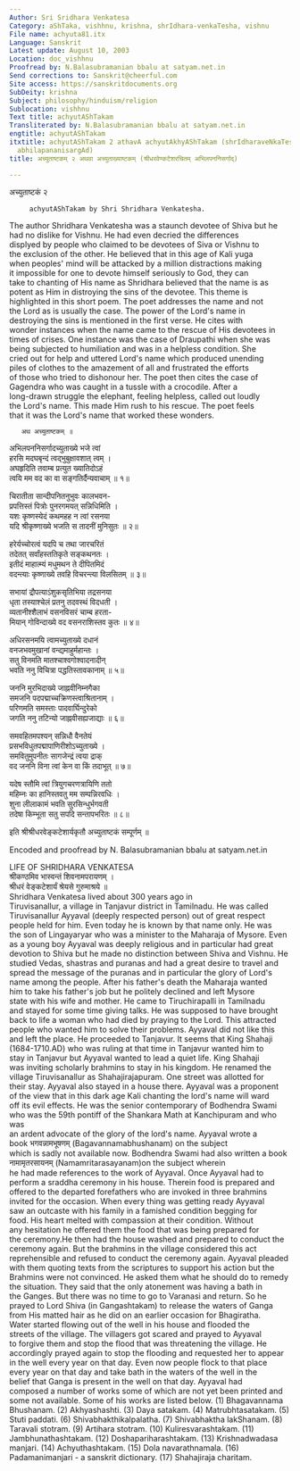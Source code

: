```yaml
---
Author: Sri Sridhara Venkatesa
Category: aShTaka, vishhnu, krishna, shrIdhara-venkaTesha, vishnu
File name: achyuta81.itx
Language: Sanskrit
Latest update: August 10, 2003
Location: doc_vishhnu
Proofread by: N.Balasubramanian bbalu at satyam.net.in
Send corrections to: Sanskrit@cheerful.com
Site access: https://sanskritdocuments.org
SubDeity: krishna
Subject: philosophy/hinduism/religion
Sublocation: vishhnu
Text title: achyutAShTakam
Transliterated by: N.Balasubramanian bbalu at satyam.net.in
engtitle: achyutAShTakam
itxtitle: achyutAShTakam 2 athavA achyutAkhyAShTakam (shrIdharaveNkaTesharachitam
  abhilapananisargAd)
title: अच्युताष्टकम् २ अथवा अच्युताख्याष्टकम् (श्रीधरवेण्कटेशरचितम् अभिलपननिसर्गाद्)

---
```

  
 अच्युताष्टकं २   
  
         achyutAShTakam by Shri Shridhara Venkatesha.  
The author Shridhara Venkatesha was a staunch devotee of Shiva but he  
had no dislike for Vishnu. He had even decried the differences  
displyed by people who claimed to be devotees of Siva or Vishnu to  
the exclusion of the other. He believed that in this age of Kali yuga  
when peoples' mind will be attacked by a million distractions making  
it impossible for one to devote himself seriously to God, they can  
take to chanting of His name as Shridhara believed that the name is as  
potent as Him in distroying the sins of the devotee. This theme is  
highlighted in this short poem. The poet addresses the name and not  
the Lord as is usually the case. The power of the Lord's name in  
destroying the sins is mentioned in the first verse. He cites with  
wonder instances when the name came to the rescue of His devotees in  
times of crises. One instance was the case of Draupathi  when she was  
being subjected to humiliation and was in a helpless condition. She  
cried out for help and uttered Lord's name which produced unending  
piles of clothes to the amazement of all and frustrated the efforts  
of those who tried to dishonour her. The poet then cites  the case of  
Gagendra who was caught in a tussle with a crocodile. After a  
long-drawn struggle the elephant, feeling helpless, called out loudly  
the Lord's name. This made Him rush to his rescue.  The poet feels  
that it was the Lord's name that worked these wonders.  
  
       अथ अच्युताष्टकम् ॥  
  
अभिलपननिसर्गादच्युताख्ये भजे त्वां  
हरसि मदघबृन्दं त्वद्भुबुक्षावशात् त्वम् ।  
अघहृदिति तवाम्ब प्रत्युत ख्यातिदोऽहं  
त्वयि मम वद का वा सङ्गतिर्दैन्यवाचाम् ॥ १॥  
  
चिरातीता सान्दीपनितनुभुवः कालभवन-  
प्रपत्तिस्तं पित्रोः पुनरगमयत् सन्निधिमिति ।  
यशः कृष्णस्येदं कथमहह न त्वां रसनया  
यदि श्रीकृष्णाख्ये भजति स तादनीं मुनिसुतः ॥ २॥  
  
हरेर्यच्चोरत्वं यदपि च तथा जारचरितं  
तदेतत् सर्वांहस्ततिकृते सङ्कथनतः ।  
इतीदं माहात्म्यं मधुमथन ते दीपितमिदं  
वदन्त्याः कृष्णाख्ये तवहि विचरन्त्या विलसितम् ॥ ३॥  
  
सभायां द्रौपत्याऽंशुकसृतिभिया तद्रसनया  
धृता तस्याश्चेलं प्रतनु तदवस्थं विदधती ।  
व्यतानीश्शैलाभं वसनविसरं चाम्ब हरता-  
मियान् गोविन्दाख्ये वद वसनराशिस्तव कुतः ॥ ४॥  
  
अधिरसनमयि त्वामच्युताख्ये दधानं  
वनजभवमुखानां वन्द्यमाहुर्महान्तः ।  
सतु विनमति मातश्चाश्वगोश्वादनादीन्  
भवति ननु विचित्रा पद्धतिस्तावकानाम् ॥ ५॥  
  
जननि मुरभिदाख्ये जाह्नवीनिम्नगैका  
समजनि पदपद्माच्चक्रिणस्त्वाश्रितानाम् ।  
परिणमति समस्ताः पादवार्घिन्दुरेको  
जगति ननु तटिन्यो जाह्नवीसह्यजाद्याः ॥ ६॥  
  
समवहितमपश्यन् सन्निधौ वैनतेयं  
प्रसभविधुतपद्मापाणिरीशोऽच्युताख्ये ।  
समवितुमुपनीतः सागजेन्द्रं त्वया द्राक्  
वद जननि विना त्वां केन वा किं तदाभूत् ॥ ७॥  
  
यदेष स्तौमि त्वां त्रियुगचरणत्रायिणि ततो  
महिम्नः का हानिस्तवतु मम सम्पन्निरवधिः ।  
शुना लीलाकामं भवति सुरसिन्धुर्भगवती  
तदेषा किम्भूता सतु सपदि सन्तापभरितः ॥ ८॥  
  
इति श्रीश्रीधरवेङ्कटेशार्यकृतौ अच्युताष्टकं सम्पूर्णम् ॥  
  
  
Encoded and proofread by N. Balasubramanian bbalu at satyam.net.in  
  
  
  
LIFE OF SHRIDHARA VENKATESA  
श्रीकण्ठमिव भास्वन्तं शिवनामपरायणम् ।  
श्रीधरं वेङ्कटेशार्यं श्रेयसे गुरुमाश्रये ॥  
Shridhara Venkatesa lived about 300 years ago in  
Tiruvisanallur, a village in Tanjavur district in Tamilnadu. He was called  
Tiruvisanallur Ayyaval (deeply respected person) out of great respect  
people held for him. Even today he is known by that name only. He was  
the son of Lingayaryar who was a minister to the Maharaja of Mysore. Even  
as a young boy Ayyaval was deeply religious and in particular had great  
devotion to Shiva but he made no distinction between Shiva and Vishnu. He  
studied Vedas, shastras and puranas and had a great desire to travel and  
spread the message of the puranas and in particular the glory of Lord's  
name among the people. After his father's death the Maharaja wanted  
him to take his father's job but he politely declined and left Mysore  
state with his wife and mother. He came to Tiruchirapalli in Tamilnadu  
and stayed for some time giving talks. He was supposed to have brought  
back to life a woman who had died by praying to the Lord. This attracted  
people who wanted him to solve their problems. Ayyaval did not like this  
and left the place. He proceeded to Tanjavur. It seems that King Shahaji  
(1684-1710.AD) who was ruling at that time in Tanjavur wanted him to  
stay in Tanjavur but Ayyaval wanted to lead a quiet life. King Shahaji  
was inviting scholarly brahmins to stay in his kingdom. He renamed the  
village Tiruvisanallur as Shahajirajapuram. One street was allotted for  
their stay. Ayyaval also stayed in a house there.  Ayyaval was a proponent  
of the view that in this dark age Kali chanting the lord's name will ward  
off its evil effects. He was the senior contemporary of Bodhendra Swami  
who was the 59th pontiff of the Shankara Math at Kanchipuram and who was  
an ardent advocate of the glory of the lord's name.  Ayyaval wrote a  
book भगवन्नामभूषणम् (Bagavannamabhushanam) on the subject  
which is sadly not available now. Bodhendra Swami had also written a book  
नामामृतरसायनम् (Namamritarasayanam)on the subject wherein  
he had made references to the work of Ayyaval.  Once Ayyaval had to  
perform a sraddha ceremony in his house. Therein food is prepared and  
offered to the departed forefathers who are invoked in three brahmins  
invited for the occasion. When every thing was getting ready Ayyaval  
saw an outcaste with his family in a famished condition begging for  
food. His heart melted with compassion at their condition. Without  
any hesitation he offered them the food that was being prepared for  
the ceremony.He then had the house washed and prepared to conduct the  
ceremony again. But the brahmins in the village considered this act  
reprehensible and refused to conduct the ceremony again. Ayyaval pleaded  
with them quoting texts from the scriptures to support his action but the  
Brahmins were not convinced. He asked them what he should do to remedy  
the situation. They said that the only atonement was having a bath in  
the Ganges. But there was no time to go to Varanasi and return. So he  
prayed to Lord Shiva (in Gangashtakam) to release the waters of Ganga  
from His matted hair as he did on an earlier occasion for Bhagiratha.  
Water started flowing out of the well in his house and flooded the  
streets of the village.  The villagers got scared and prayed to Ayyaval  
to forgive them and stop the flood that was threatening the village. He  
accordingly prayed again to stop the flooding and requested her to appear  
in the well every year on that day. Even now people flock to that place  
every year on that day and take bath in the waters of the well in the  
belief that Ganga is present in the well on that day.  Ayyaval had  
composed a number of works some of which are not yet been printed and  
some not available. Some of his works are listed below.  (1) Bhagavannama  
Bhushanam. (2) Akhyashashti. (3) Daya satakam. (4) Matrubhtasatakam. (5)  
Stuti paddati. (6) Shivabhakthikalpalatha. (7) Shivabhaktha lakShanam. (8)  
Taravali stotram. (9) Artihara stotram.  (10) Kuliresvarashtakam. (11)  
Jambhunathashtakam. (12) Doshapariharashtakam.  (13) Krishnadwadasa  
manjari. (14) Achyuthashtakam. (15) Dola navarathnamala.  (16)  
Padamanimanjari - a sanskrit dictionary. (17) Shahajiraja charitam.  
  
